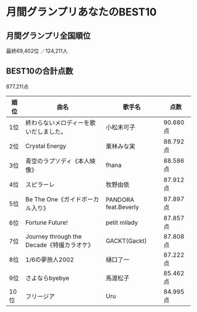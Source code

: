 # 月間グランプリあなたのBEST10

## 月間グランプリ全国順位

最終69,402位 ／124,211人

## BEST10の合計点数

877.211点

|順位|曲名|歌手名|点数|
|---|---|---|---|
| 1位 | 終わらないメロディーを歌いだしました。 | 小松未可子 | 90.680 点 |
| 2位 | Crystal Energy | 栗林みな実 | 88.792 点 |
| 3位 | 青空のラプソディ《本人映像》 | fhana | 88.586 点 |
| 4位 | スピラーレ | 牧野由依 | 87.912 点 |
| 5位 | Be The One《ガイドボーカル入り》 | PANDORA feat.Beverly | 87.897 点 |
| 6位 | Fortune Future! | petit milady | 87.857 点 |
| 7位 | Journey through the Decade《特撮カラオケ》 | GACKT(Gackt) | 87.808 点 |
| 8位 | 1/6の夢旅人2002 | 樋口了一 | 87.222 点 |
| 9位 | さよならbyebye | 馬渡松子 | 85.462 点 |
| 10位 | フリージア | Uru | 84.995 点 |
